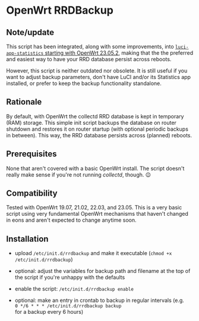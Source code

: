 # OpenWrt RRDBackup

## Note/update

This script has been integrated, along with some improvements, into [`luci-app-statistics` starting with OpenWrt 23.05.2](https://github.com/openwrt/luci/pull/6646), making that the the preferred and easiest way to have your RRD database persist across reboots.

However, this script is neither outdated nor obsolete. It is still useful if you want to adjust backup parameters, don't have LuCI and/or its Statistics app installed, or prefer to keep the backup functionality standalone.

## Rationale

By default, with OpenWrt the collectd RRD database is kept in temporary (RAM) storage. This simple init script backups the database on router shutdown and restores it on router startup (with optional periodic backups in between). This way, the RRD database persists across (planned) reboots.

## Prerequisites

None that aren't covered with a basic OpenWrt install. The script doesn't really make sense if you're not running _collectd_, though. :wink:

## Compatibility

Tested with OpenWrt 19.07, 21.02, 22.03, and 23.05. This is a very basic script using very fundamental OpenWrt mechanisms that haven't changed in eons and aren't expected to change anytime soon.

## Installation

* upload `/etc/init.d/rrdbackup` and make it executable (`chmod +x /etc/init.d/rrdbackup`)

* optional: adjust the variables for backup path and filename at the top of the script if you're unhappy with the defaults

* enable the script: `/etc/init.d/rrdbackup enable`

* optional: make an entry in crontab to backup in regular intervals (e.g.  
  `0 */6 * * * /etc/init.d/rrdbackup backup`  
  for a backup every 6 hours)
